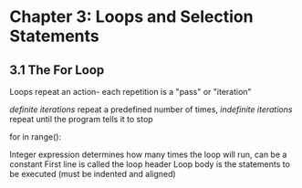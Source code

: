 # Chapter 3: Loops and Selection Statements

## 3.1 The For Loop

Loops repeat an action- each repetition is a "pass" or "iteration"

*definite iterations* repeat a predefined number of times, *indefinite iterations* repeat until the program tells it to stop

for <variable> in range(<integer expression>):
    <statement>

Integer expression determines how many times the loop will run, can be a constant
First line is called the loop header
Loop body is the statements to be executed (must be indented and aligned)